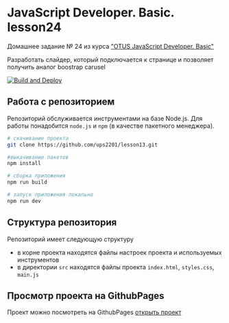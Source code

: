# JavaScript Developer. Basic. lesson24

Домашнее задание № 24 из курса ["OTUS JavaScript Developer. Basic"](https://github.com/vvscode/otus--javascript-basic/blob/master/lessons/lesson24/ht.md)

Разработать слайдер, который подключается к странице и позволяет получить аналог boostrap carusel

[![Build and Deploy](https://github.com/ups2201/lesson24/actions/workflows/deploy.yml/badge.svg)](https://github.com/ups2201/lesson13/actions/workflows/deploy.yml)

## Работа с репозиторием

Репозиторий обслуживается инструментами на базе Node.js. Для работы понадобится `node.js` и `npm` (в качестве пакетного менеджера).

```bash
# скачивание проекта
git clone https://github.com/ups2201/lesson13.git

#выкачивание пакетов
npm install

# сборка приложения
npm run build

# запуск приложения локально
npm run dev
```


## Структура репозитория

Репозиторий имеет следующую структуру

- в корне проекта находятся файлы настроек проекта и используемых инструментов
- в директории `src` находятся файлы проекта `index.html`, `styles.css`, `main.js`

## Просмотр проекта на GithubPages
Проект можно посмотреть на GithubPages [открыть проект](https://ups2201.github.io/lesson24/)
